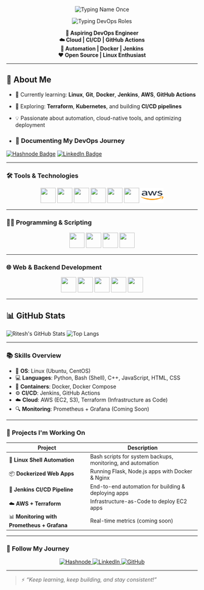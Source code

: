<p align="center">
  <img src="https://readme-typing-svg.demolab.com?font=Fira+Code&size=36&duration=4000&pause=9999999&color=000000&center=true&vCenter=true&width=800&lines=Hi+%F0%9F%91%8B%2C+I'm+Ritesh+Singh" alt="Typing Name Once" />
</p>

<p align="center">
  <img src="https://readme-typing-svg.herokuapp.com?font=Fira+Code&size=22&duration=6000&pause=1000&center=true&vCenter=true&color=00BFFF&width=750&lines=🚀+Aspiring+DevOps+Engineer;☁️+Cloud+%7C+CI%2FCD+%7C+GitHub+Actions;🔁+Automation+%7C+Docker+%7C+Jenkins;❤️+Open+Source+%7C+Linux+Enthusiast&repeat=false" alt="Typing DevOps Roles" onerror="this.style.display='none'" />
</p>

<p align="center">
  <strong>🚀 Aspiring DevOps Engineer</strong><br>
  <strong>☁️ Cloud | CI/CD | GitHub Actions</strong><br>
  <strong>🔁 Automation | Docker | Jenkins</strong><br>
  <strong>❤️ Open Source | Linux Enthusiast</strong>
</p>



---

## 🚀 About Me

- 🔭 Currently learning: **Linux**, **Git**, **Docker**, **Jenkins**, **AWS**, **GitHub Actions**
- 🌱 Exploring: **Terraform**, **Kubernetes**, and building **CI/CD pipelines**
- 💡 Passionate about automation, cloud-native tools, and optimizing deployment

- ### 📖 Documenting My DevOps Journey

[![Hashnode Badge](https://img.shields.io/badge/Blog-Hashnode-2962FF?style=for-the-badge&logo=hashnode&logoColor=white)](https://ritesh-devops.hashnode.dev)
[![LinkedIn Badge](https://img.shields.io/badge/Connect-LinkedIn-0077B5?style=for-the-badge&logo=linkedin&logoColor=white)](https://linkedin.com/in/ritesh-singh-092b84340)

---
### 🛠️ Tools & Technologies
<p align="center">
  <!-- DevOps & Cloud -->
  <img src="https://cdn.jsdelivr.net/gh/devicons/devicon/icons/linux/linux-original.svg" width="40" height="40" />
  <img src="https://cdn.jsdelivr.net/gh/devicons/devicon/icons/git/git-original.svg" width="40" height="40" />
  <img src="https://cdn.jsdelivr.net/gh/devicons/devicon/icons/github/github-original.svg" width="40" height="40" />
  <img src="https://cdn.jsdelivr.net/gh/devicons/devicon/icons/docker/docker-original.svg" width="40" height="40" />
  <img src="https://cdn.jsdelivr.net/gh/devicons/devicon/icons/jenkins/jenkins-original.svg" width="40" height="40" />
  <img src="https://cdn.jsdelivr.net/gh/devicons/devicon/icons/terraform/terraform-original.svg" width="40" height="40" />
  <img src="https://raw.githubusercontent.com/devicons/devicon/master/icons/amazonwebservices/amazonwebservices-original-wordmark.svg" width="60" height="40" alt="AWS logo"/>
  
</p>

---

### 🧑‍💻 Programming & Scripting

<p align="center">
  <img src="https://cdn.jsdelivr.net/gh/devicons/devicon/icons/python/python-original.svg" width="40" height="40" />
  <img src="https://cdn.jsdelivr.net/gh/devicons/devicon/icons/c/c-original.svg" width="40" height="40" />
  <img src="https://cdn.jsdelivr.net/gh/devicons/devicon/icons/cplusplus/cplusplus-original.svg" width="40" height="40" />
  <img src="https://cdn.jsdelivr.net/gh/devicons/devicon/icons/bash/bash-original.svg" width="40" height="40" />
</p>

---

### 🌐 Web & Backend Development

<p align="center">
  <img src="https://cdn.jsdelivr.net/gh/devicons/devicon/icons/html5/html5-original.svg" width="40" height="40" />
  <img src="https://cdn.jsdelivr.net/gh/devicons/devicon/icons/css3/css3-original.svg" width="40" height="40" />
  <img src="https://cdn.jsdelivr.net/gh/devicons/devicon/icons/javascript/javascript-original.svg" width="40" height="40" />
  <img src="https://cdn.jsdelivr.net/gh/devicons/devicon/icons/nodejs/nodejs-original.svg" width="40" height="40" />
  <img src="https://cdn.jsdelivr.net/gh/devicons/devicon/icons/mongodb/mongodb-original.svg" width="40" height="40" />
</p>

---

## 📊 GitHub Stats

![Ritesh's GitHub Stats](https://github-readme-stats.vercel.app/api?username=ritesh355&show_icons=true&theme=tokyonight)
![Top Langs](https://github-readme-stats.vercel.app/api/top-langs/?username=ritesh355&layout=compact&theme=tokyonight)

---

### 📚 Skills Overview

- 🐧 **OS**: Linux (Ubuntu, CentOS)
- 💻 **Languages**: Python, Bash (Shell), C++, JavaScript, HTML, CSS
- 🐳 **Containers**: Docker, Docker Compose
- ⚙️ **CI/CD**: Jenkins, GitHub Actions
- ☁️ **Cloud**: AWS (EC2, S3), Terraform (Infrastructure as Code)
- 🔍 **Monitoring**: Prometheus + Grafana (Coming Soon)

---

### 📘 Projects I'm Working On

| Project | Description |
|--------|-------------|
| 🐧 **Linux Shell Automation** | Bash scripts for system backups, monitoring, and automation |
| 📦 **Dockerized Web Apps** | Running Flask, Node.js apps with Docker & Nginx |
| 🚀 **Jenkins CI/CD Pipeline** | End-to-end automation for building & deploying apps |
| ☁️ **AWS + Terraform** | Infrastructure-as-Code to deploy EC2 apps |
| 📊 **Monitoring with Prometheus + Grafana** | Real-time metrics (coming soon) |

---

### 📢 Follow My Journey

<p align="center">
  <a href="https://ritesh-devops.hashnode.dev" target="_blank">
    <img src="https://img.shields.io/badge/Hashnode-2962FF?style=for-the-badge&logo=hashnode&logoColor=white" alt="Hashnode" />
  </a>
  <a href="https://linkedin.com/in/ritesh-singh-092b84340" target="_blank">
    <img src="https://img.shields.io/badge/LinkedIn-0077B5?style=for-the-badge&logo=linkedin&logoColor=white" alt="LinkedIn" />
  </a>
  <a href="https://github.com/ritesh355" target="_blank">
    <img src="https://img.shields.io/badge/GitHub-100000?style=for-the-badge&logo=github&logoColor=white" alt="GitHub" />
  </a>
</p>

---
> ⚡ *“Keep learning, keep building, and stay consistent!”*
